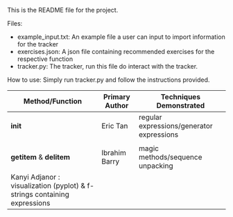 This is the README file for the project. 

Files:
* example_input.txt: An example file a user can input to import information for the tracker
* exercises.json: A json file containing recommended exercises for the respective function
* tracker.py: The tracker, run this file do interact with the tracker.

How to use: Simply run tracker.py and follow the instructions provided.

| Method/Function | Primary Author | Techniques Demonstrated |
| ------------- | ------------- | ------------- |
| __init__  | Eric Tan  | regular expressions/generator expressions|
| |   ||
|__getitem__ & __delitem__| Ibrahim Barry | magic methods/sequence unpacking |     
| Kanyi Adjanor : visualization (pyplot) & f-strings containing expressions 

